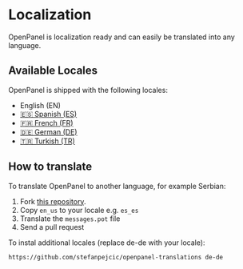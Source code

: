
# Localization

OpenPanel is localization ready and can easily be translated into any language.

## Available Locales

OpenPanel is shipped with the following locales:

- English (EN)
- [🇪🇸 Spanish (ES)](https://community.openpanel.co/d/59-hablas-espanol-spanish-translation-for-openpanel)
- [🇫🇷 French (FR)](https://community.openpanel.co/d/45-parles-tu-francais-french-translation-for-openpanel)
- [🇩🇪 German (DE)](https://community.openpanel.co/d/25-sprichst-du-deutsch-german-translation-for-openpanel)
- [🇹🇷 Turkish (TR)](https://community.openpanel.co/d/31-turkce-konusuyor-musun-turkish-translation-for-openpanel)

## How to translate

To translate OpenPanel to another language, for example Serbian:

1. Fork [this repository](https://github.com/stefanpejcic/openpanel-translations).
2. Copy `en_us` to your locale e.g. `es_es`
3. Translate the `messages.pot` file
4. Send a pull request

To instal additional locales (replace de-de with your locale):

```bash
https://github.com/stefanpejcic/openpanel-translations de-de
```
